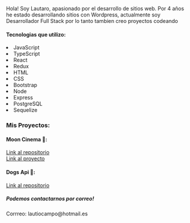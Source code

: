 Hola! Soy Lautaro, apasionado por el desarrollo de sitios web. Por 4 años he estado desarrollando sitios con Wordpress, actualmente soy Desarrollador Full Stack por lo tanto tambien creo proyectos codeando 

<h4>Tecnologias que utilizo:</h4>
  <li>JavaScript</li>
  <li>TypeScript</li>
  <li>React</li>
  <li>Redux</li>
  <li>HTML</li>
  <li>CSS</li>
  <li>Bootstrap</li>
  <li>Node</li>
  <li>Express</li>
  <li>PostgreSQL</li>
  <li>Sequelize</li>


<h3> Mis Proyectos:</h3>

#### Moon Cinema 🌙: 
[Link al repositorio](https://github.com/gjuancruz/PF)<br>
[Link al proyecto](https://moon-cinema-app.vercel.app/home)


#### Dogs Api 🌙: 
[Link al repositorio](https://github.com/LautiOcampo/PI-Dogs)<br>


<h5>Podemos contactarnos por correo!</h5>
Corrreo: lautiocampo@hotmail.es


<!---
LautiOcampo/LautiOcampo is a ✨ special ✨ repository because its `README.md` (this file) appears on your GitHub profile.
You can click the Preview link to take a look at your changes.
--->
